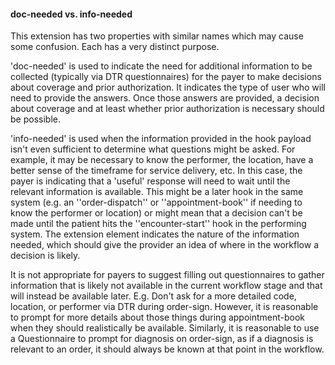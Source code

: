 <!--- Text entered into this file will appear at the top of the profiles page before the Formal Views of the profile content. -->

#### doc-needed vs. info-needed
This extension has two properties with similar names which may cause some confusion.  Each has a very distinct purpose.

'doc-needed' is used to indicate the need for additional information to be collected (typically via DTR questionnaires) for the payer to make decisions about coverage and prior authorization.  It indicates the type of user who will need to provide the answers.  Once those answers are provided, a decision about coverage and at least whether prior authorization is necessary should be possible.

'info-needed' is used when the information provided in the hook payload isn't even sufficient to determine what questions might be asked.  For example, it may be necessary to know the performer, the location, have a better sense of the timeframe for service delivery, etc.  In this case, the payer is indicating that a 'useful' response will need to wait until the relevant information is available.  This might be a later hook in the same system (e.g. an ''order-dispatch'' or ''appointment-book'' if needing to know the performer or location) or might mean that a decision can't be made until the patient hits the ''encounter-start'' hook in the performing system.  The extension element indicates the nature of the information needed, which should give the provider an idea of where in the workflow a decision is likely.
<a name="FHIR-49894"> </a>
<p class="new-content">It is not appropriate for payers to suggest filling out questionnaires to gather information that is likely not available in the current workflow stage and that will instead be available later.  E.g. Don't ask for a more detailed code, location, or performer via DTR during order-sign.  However, it is reasonable to prompt for more details about those things during appointment-book when they should realistically be available.  Similarly, it is reasonable to use a Questionnaire to prompt for diagnosis on order-sign, as if a diagnosis is relevant to an order, it should always be known at that point in the workflow.</p>